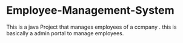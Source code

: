 # Employee-Management-System
This is a java Project that manages  employees of a ccmpany . this is basically a admin portal to manage employees.

